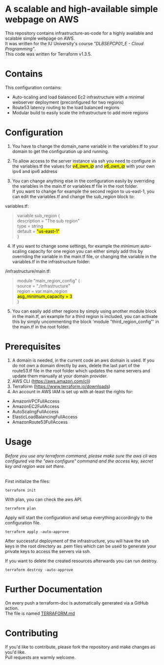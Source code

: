 # A scalable and high-available simple webpage on AWS

This repository contains infrastructure-as-code for a highly available and scalable simple webpage on AWS. \
It was written for the IU University's course *"DLBSEPCP01_E - Cloud Programming"*. \
This code was written for Terraform v1.3.5.

# Contains

This configuration contains:
- Auto-scaling and load balanced Ec2 infrastructure with a minimal webserver deployment (preconfigured for two regions)
- Route53 latency routing to the load balanced regions
- Modular build to easily scale the infrastructure to add more regions
# Configuration
1. You have to change the domain_name variable in the variables.tf to your domain to get the configuration up and 
running.

2. To allow access to the server instance via ssh you need to configure in the variables.tf the values for 
<mark>*v4_own_ip*</mark> and <mark>*v6_own_ip*</mark> with your own ipv4 and ipv6 address

3. You can change anything else in the configuration easily by overriding the variables in the main.tf or variables.tf 
file in the root folder. \
If you want to change for example the second region to us-east-1, you can edit the variables.tf and change the 
sub_region block to:

variables.tf:
>variable sub_region { \
  description = "The sub region" \
  type = string \
  default = <mark>"us-east-1"</mark> \
}

4. If you want to change some settings, for example the minimum auto-scaling capacity for one region you can either 
simply add this by overriding the variable in the main.tf file, or changing the variable in the variables.tf in the infrastructure 
folder:

/infrastructure/main.tf:
>module "main_region_config" { \
  source = "./infrastructure" \
  region = var.main_region \
  <mark>asg_minimum_capacity = 3</mark> \
}

5. You can easily add other regions by simply using another module block in the main.tf, an example for a third region is 
included, you can activate this by simply uncommenting the block 'module "third_region_config"' in the main.tf in the 
root folder.

# Prerequisites
1. A domain is needed, in the current code an aws domain is used. If you do not own a domain directly by aws, delete the 
last part of the route53.tf file in the root folder which updates the name servers and update them manually at your domain 
provider.
2. AWS CLI (https://aws.amazon.com/cli)
3. Terraform (https://www.terraform.io/downloads)
4. An account in AWS IAM is set up with at-least the rights for:
- AmazonVPCFullAccess
- AmazonEC2FullAccess
- AutoScalingFullAccess
- ElasticLoadBalancingFullAccess
- AmazonRoute53FullAccess

# Usage
<h6>Before you use any terraform command, please make sure the aws cli was configured via the "aws configure" command and 
the access key, secret key and region was set there.</h6>
First initialize the files:

```shell
terraform init
```

With plan, you can check the aws API.

```shell
terraform plan
```

Apply will start the configuration and setup everything accordingly to the configuration file.

```shell
terraform apply -auto-approve
```

After successful deployment of the infrastructure, you will have the ssh keys in the root directory as .pem files which
can be used to generate your private keys to access the servers via ssh. 

If you want to delete the created resources afterwards you can run destroy.

```shell
terraform destroy -auto-approve
```

# Further Documentation

On every push a terraform-doc is automatically generated via a GitHub action. \
The file is named [TERRAFORM.md](TERRAFORM.md)
# Contributing

If you'd like to contribute, please fork the repository and make changes as you'd like. \
Pull requests are warmly welcome.
